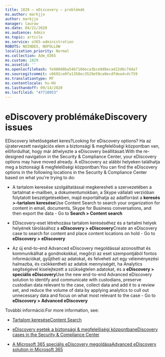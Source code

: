```yaml
---
title: 1829 – eDiscovery – problémák
ms.author: markjjo
author: markjjo
manager: lauraw
ms.date: 04/21/2020
ms.audience: Admin
ms.topic: article
ms.service: o365-administration
ROBOTS: NOINDEX, NOFOLLOW
localization_priority: Normal
ms.collection: Adm_O365
ms.custom: 1829
ms.assetid: ''
ms.openlocfilehash: fe980d8ba54b710deca3bce9d8eca422d6c74da7
ms.sourcegitcommit: c6692ce0fa1358ec3529e59ca0ecdfdea4cdc759
ms.translationtype: MT
ms.contentlocale: hu-HU
ms.lasthandoff: 09/14/2020
ms.locfileid: "47710953"
---
```

# <a name="ediscovery-issues"></a><span data-ttu-id="c5a86-102">eDiscovery problémák</span><span class="sxs-lookup"><span data-stu-id="c5a86-102">eDiscovery issues</span></span>

<span data-ttu-id="c5a86-103">EDiscovery lehetőségeket keres?</span><span class="sxs-lookup"><span data-stu-id="c5a86-103">Looking for eDiscovery options?</span></span> <span data-ttu-id="c5a86-104">Ha az újratervezett navigációs elem a biztonsági & megfelelőségi központban van, előfordulhat, hogy már áthelyezte a eDiscovery beállításait.</span><span class="sxs-lookup"><span data-stu-id="c5a86-104">With the re-designed navigation in the Security & Compliance Center, your eDiscovery options may have moved already.</span></span>  <span data-ttu-id="c5a86-105">A eDiscovery az alábbi helyeken találhatja meg a biztonsági & megfelelőségi központban:</span><span class="sxs-lookup"><span data-stu-id="c5a86-105">You can find the eDiscovery options in the following locations in the Security & Compliance Center based on what you're trying to do:</span></span>

- <span data-ttu-id="c5a86-106">A tartalom keresése szolgáltatással megkeresheti a szervezetében a tartalmat e-mailben, a dokumentumokban, a Skype vállalati verzióban folytatott beszélgetésekben, majd exportálhatja az adatforrást a **keresés >-tartalom keresése**</span><span class="sxs-lookup"><span data-stu-id="c5a86-106">Use Content Search to search your organization for content in email, documents, Skype for Business conversations, and then export the data - Go to **Search > Content search**</span></span>

- <span data-ttu-id="c5a86-107">EDiscovery-eset létrehozása tartalom kereséséhez és a tartalmi helyek helyének tárolásához a **eDiscovery > eDiscovery**</span><span class="sxs-lookup"><span data-stu-id="c5a86-107">Create an eDiscovery case to search for content and place content locations on hold - Go to **eDiscovery > eDiscovery**</span></span>

- <span data-ttu-id="c5a86-108">Az új end-to-end Advanced eDiscovery megoldással azonosíthat és kommunikálhat a gondnokokkal, megőrzi az eset szempontjából fontos információkat, gyűjtheti az adatokat, és felveheti azt egy véleményezési halmazba, és csökkentheti az adatok mennyiségét, ha Analytics segítségével kiselejtezett a szükségtelen adatokat, és a **eDiscovery > speciális eDiscovery**</span><span class="sxs-lookup"><span data-stu-id="c5a86-108">Use the new end-to-end Advanced eDiscovery solution to identify and communicate with custodians, preserve custodian data relevant to the case, collect data and add it to a review set, and reduce the volume of data by applying analytics to cull out unnecessary data and focus on what most relevant to the case -  Go to **eDiscovery > Advanced eDiscovery**</span></span>

<span data-ttu-id="c5a86-109">További információ:</span><span class="sxs-lookup"><span data-stu-id="c5a86-109">For more information, see:</span></span>

- [<span data-ttu-id="c5a86-110">Tartalom keresése</span><span class="sxs-lookup"><span data-stu-id="c5a86-110">Content Search</span></span>](https://docs.microsoft.com/microsoft-365/compliance/content-search)

- [<span data-ttu-id="c5a86-111">eDiscovery esetek a biztonsági & megfelelőségi központban</span><span class="sxs-lookup"><span data-stu-id="c5a86-111">eDiscovery cases in the Security & Compliance Center</span></span>](https://docs.microsoft.com/microsoft-365/compliance/ediscovery-cases)

- [<span data-ttu-id="c5a86-112">A Microsoft 365 speciális eDiscovery megoldása</span><span class="sxs-lookup"><span data-stu-id="c5a86-112">Advanced eDiscovery solution in Microsoft 365</span></span>](https://docs.microsoft.com/microsoft-365/compliance/overview-ediscovery-20)
